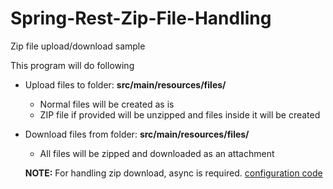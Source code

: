 # Spring-Rest-Zip-File-Handling

Zip file upload/download sample


This program will do following

- Upload files to folder: **src/main/resources/files/**
  - Normal files will be created as is
  - ZIP file if provided will be unzipped and files inside it will be created
  
- Download files from folder: **src/main/resources/files/**
  - All files will be zipped and downloaded as an attachment
  
  **NOTE:** For handling zip download, async is required. [configuration code](ZipFileHandling/src/main/java/com/example/zip/config/AsyncConfig.java)
